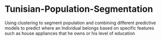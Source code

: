# Tunisian-Population-Segmentation
Using clustering to segment population and combining different predictive models to predict where an Individual belongs based on specific features such as house appliances that he owns or his level of education
